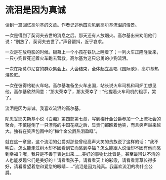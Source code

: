 # 流泪是因为真诚

读到一篇回忆高尔基的文章。作者记述他四次见到高尔基流泪的情景。 

一次是得到了契诃夫去世的消息之后。那天还有人放烟火。高尔基出来劝阻他们说：“别放了，契诃夫去世了。”声音颤抖，近乎哀求。 

一次是在放电影的时候。银幕上一个小孩在铁轨上睡着了；一列火车正隆隆驶来，一只小狗冒死迎着火车跑去营救。高尔基为这只忠勇的小狗流泪。 

一次在斯莫尔尼宫的群众集会上。大会结束，全体起立高唱《国际歌》，高尔基热泪盈眶。 

一次在彼得格勒火车站。高尔基准备坐火车出国，站长说火车司机和司炉工想见他，高尔基欣然同意：“那太荣幸了，那太荣幸了！”他握着火车司机的粗手，哭了。 

流泪是因为赤诚。我喜欢流泪的高尔基。 

陀思妥耶夫斯基小说《白痴》第四部第七章，写到梅什金公爵参加一个上流社会的聚会，不慎碰倒了一只漂亮的中国花瓶之后，显贵们都瞧着他笑，而且笑声越来越大。独有在笑声包围中的“梅什金公爵热泪盈眶”。 

就在这一章里，这个流泪的公爵对那些曾经高声大笑的贵族说了这样的话：“我不明白，怎么能走过树木却不因看到它而感到幸福？怎么能跟人说话却不因有他而感到幸福？哦，我只是不善于表达出来……美好的事物比比皆是，甚至最辨认不清的人也能发现它们是美好的！请看看孩子，请看看天上的彩霞，请看看青草长得多好，请看看望着您和爱您的眼睛……”流泪是因为纯真。我喜欢流泪的梅什金公爵。
 